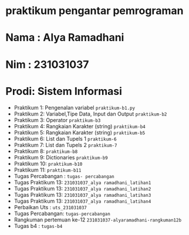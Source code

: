 # praktikum pengantar pemrograman

<h1>Nama : Alya Ramadhani </h1>
<h1>Nim  : 231031037 </h1>
<h1>Prodi: Sistem Informasi </h1>

* Praktikum 1: Pengenalan variabel `praktikum-b1.py`
* Praktikum 2: Variabel,Tipe Data, Input dan Output `praktikum-b2`
* Praktikum 3: Operator `praktikum-b3`
* Praktikum 4: Rangkaian Karakter (string) `praktikum-b4`
* Praktikum 5: Rangkaian Karakter (string) `praktikum-b5`
* Praktikum 6: List dan Tupels 1 `praktikum-6`
* Praktikum 7: List dan Tupels 2 `praktikum-7`
* Praktikum 8: `praktikum-b8`
* Praktikum 9: Dictionaries `praktikum-b9`
* Praktikum 10: `praktikum-b10`
* Praktikum 11: `praktikum-b11`
* Tugas Percabangan : `tugas- percabangan`
* Tugas Praktikum 13: `231031037_alya ramadhani_latihan1`
* Tugas Praktikum 13: `231031037_alya ramadhani_latihan2`
* Tugas Praktikum 13: `231031037_alya ramadhani_latihan3`
* Tugas Praktikum 13: `231031037_alya ramadhani_latihan4`
* Perbaikan Uts : `uts_231031037`
* Tugas Percabangan: `tugas-percabangan`
* Rangkuman pertemuan ke-12 `231031037-alyaramadhani-rangkuman12b`
* Tugas b4 : `tugas-b4`
